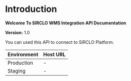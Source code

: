 # Introduction

**Welcome To SIRCLO WMS Integration API Documentation** 

**Version:** 1.0

You can used this API to connect to SIRCLO Platform.

| Environment | Host URL                          |
| ----------- | --------------------------------- |
| Production  | - |
| Staging     | - |